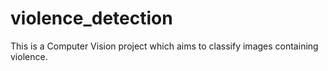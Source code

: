 # violence_detection
This is a Computer Vision project which aims to classify images containing violence.
